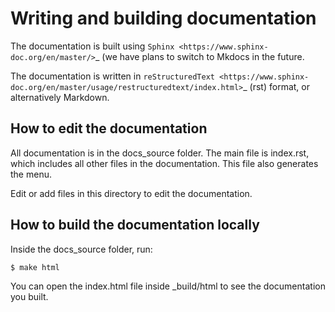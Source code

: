 # Writing and building documentation

The documentation is built using `Sphinx <https://www.sphinx-doc.org/en/master/>`_ (we have plans to switch to Mkdocs in the future.

The documentation is written in `reStructuredText <https://www.sphinx-doc.org/en/master/usage/restructuredtext/index.html>`_ (rst) format, or alternatively Markdown.

## How to edit the documentation

All documentation is in the docs_source folder. The main file is index.rst, which includes all other files in the documentation. This file also generates the menu.

Edit or add files in this directory to edit the documentation.


## How to build the documentation locally

Inside the docs_source folder, run:

```
$ make html
```

You can open the index.html file inside _build/html to see the documentation you built.

